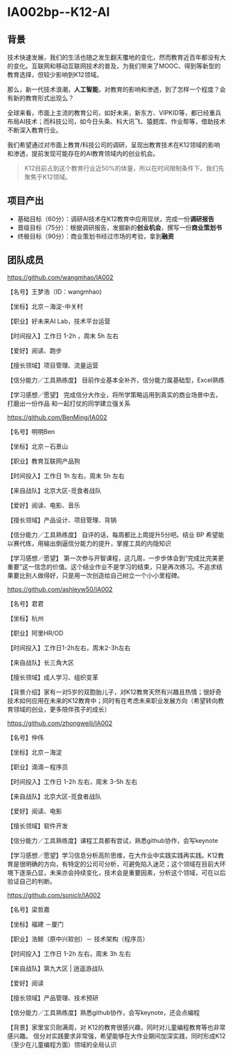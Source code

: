 # IA002bp--K12-AI

## 背景

技术快速发展，我们的生活也随之发生翻天覆地的变化，然而教育近百年都没有大的变化。互联网和移动互联网技术的普及，为我们带来了MOOC、得到等新型的教育选择，但较少影响到K12领域。

那么，新一代技术浪潮，**人工智能**，对教育的影响和渗透，到了怎样一个程度？会有新的教育形式出现么？

全球来看，市面上主流的教育公司，如好未来，新东方、VIPKID等，都已经重兵布局AI技术；而科技公司，如今日头条、科大讯飞、猿题库、作业帮等，借助技术不断深入教育行业。

我们希望通过对市面上教育/科技公司的调研，呈现出教育技术在K12领域的影响和渗透，提前发现可能存在的AI教育领域内的创业机会。

> K12目前占到这个教育行业近50%的体量，所以在时间限制条件下，我们先聚焦于K12领域。

## 项目产出

- 基础目标（60分）：调研AI技术在K12教育中应用现状，完成一份**调研报告**
- 晋级目标（75分）：根据调研报告，发掘新的**创业机会**，撰写一份**商业策划书**
- 终极目标（90分）：商业策划书经过市场的考验，拿到**融资**

## 团队成员

https://github.com/wangmhao/IA002

【名号】王梦浩（ID：wangmhao)

【坐标】北京－海淀-中关村

【职业】好未来AI Lab，技术平台运营

【时间投入】工作日 1-2h ，周末 5h 左右

【爱好】阅读、跑步

【擅长领域】项目管理、流量运营

【信分能力／工具熟练度】
目前作业基本全补齐，信分能力属基础型，Excel熟练

【学习感想／愿望】
完成信分大作业，将所学策略运用到真实的商业场景中去，打磨出一份作品
和一起打仗的同学建立强关系

https://github.com/BenMing/IA002

【名号】明明Ben

【坐标】北京－石景山

【职业】教育互联网产品狗

【时间投入】工作日 1h 左右，周末 5h 左右

【来自战队】北京大区-觅食者战队

【爱好】阅读、电影、音乐

【擅长领域】产品设计、项目管理、背锅

【信分能力／工具熟练度】
自评的话，每周都比上周提升5分吧。结业 BP 希望能以赛代练，用输出倒逼信分能力的提升，掌握工具的内隐知识

【学习感想／愿望】
第一次参与开智课程，这几周，一步步体会到“完成比完美更重要”这一信念的价值。这个结业作业不是学习的结束，只是再次练习。不追求结果要比别人做得好，只是用一次创造给自己树立一个小小里程碑。


https://github.com/ashleyw50/IA002

【名号】君君

【坐标】杭州

【职业】阿里HR/OD

【时间投入】工作日1-2h左右，周末2-3h左右

【来自战队】长三角大区

【擅长领域】成人学习、组织变革

【背景介绍】家有一对5岁的双胞胎儿子，对K12教育天然有兴趣且热情；很好奇技术如何应用在未来的K12教育中；同时有在考虑未来职业发展方向（希望转向教育领域的创业，更多陪伴孩子的成长）


https://github.com/zhongweili/IA002

【名号】仲伟

【坐标】北京－海淀

【职业】滴滴－程序员

【时间投入】工作日 1-2h 左右，周末 3-5h 左右

【来自战队】北京大区-觅食者战队

【爱好】阅读、电影

【擅长领域】软件开发

【信分能力／工具熟练度】课程工具都有尝试，熟悉github协作，会写keynote

【学习感想／愿望】学习信息分析高阶思维，在大作业中实践实践再实践。K12教育是很明确的方向，有特定的公司可分析，可避免陷入迷茫；这个领域在目前大环境下逐渐凸显，未来亦会持续变化，技术会是重要因素，分析这个领域，可在以后验证自己的判断。


https://github.com/soniclr/IA002

【名号】梁哲嘉

【坐标】福建 －厦门

【职业】浩鲸（原中兴软创）－ 技术架构（程序员）

【时间投入】工作日 1-2h 左右，周末 3h 左右

【来自战队】第九大区 | 逍遥游战队

【爱好】阅读

【擅长领域】产品管理、技术预研

【信分能力／工具熟练度】熟悉github协作，会写keynote，还会点编程

【背景】家里宝贝刚满周，对 K12的教育很感兴趣，同时对儿童编程教育等也非常感兴趣。 信分对实践要求非常强，希望能够在大作业期间加深实践，同时形成K12 （至少在儿童编程方面）领域的全局认识
